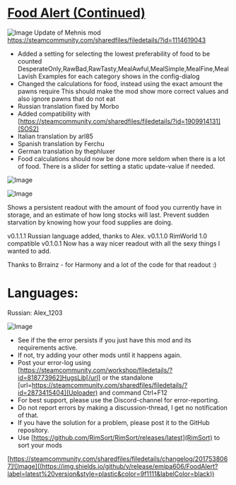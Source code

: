 # [Food Alert (Continued)](https://steamcommunity.com/sharedfiles/filedetails/?id=2017538067)

![Image](https://i.imgur.com/buuPQel.png)
Update of Mehnis mod
https://steamcommunity.com/sharedfiles/filedetails/?id=1114619043

- Added a setting for selecting the lowest preferability of food to be counted
	DesperateOnly,RawBad,RawTasty,MealAwful,MealSimple,MealFine,MealLavish
	Examples for each category shows in the config-dialog
- Changed the calculations for food, instead using the exact amount the pawns require
	This should make the mod show more correct values and also ignore pawns that do not eat
- Russian translation fixed by Morbo
- Added compatibility with [https://steamcommunity.com/sharedfiles/filedetails/?id=1909914131](SOS2)
- Italian translation by arl85
- Spanish translation by Ferchu
- German translation by thephluxer
- Food calculations should now be done more seldom when there is a lot of food. There is a slider for setting a static update-value if needed.

![Image](https://i.imgur.com/pufA0kM.png)
	
![Image](https://i.imgur.com/Z4GOv8H.png)

Shows a persistent readout with the amount of food you currently have in storage, and an estimate of how long stocks will last. Prevent sudden starvation by knowing how your food supplies are doing.

v0.1.1.1 Russian language added, thanks to Alex.
v0.1.1.0 RimWorld 1.0 compatible
v0.1.0.1 Now has a way nicer readout with all the sexy things I wanted to add.

Thanks to Brrainz - for Harmony and a lot of the code for that readout :)

# Languages:

Russian: Alex_1203


![Image](https://i.imgur.com/PwoNOj4.png)


-  See if the the error persists if you just have this mod and its requirements active.
-  If not, try adding your other mods until it happens again.
-  Post your error-log using [https://steamcommunity.com/workshop/filedetails/?id=818773962]HugsLib[/url] or the standalone [url=https://steamcommunity.com/sharedfiles/filedetails/?id=2873415404](Uploader) and command Ctrl+F12
-  For best support, please use the Discord-channel for error-reporting.
-  Do not report errors by making a discussion-thread, I get no notification of that.
-  If you have the solution for a problem, please post it to the GitHub repository.
-  Use [https://github.com/RimSort/RimSort/releases/latest](RimSort) to sort your mods



[https://steamcommunity.com/sharedfiles/filedetails/changelog/2017538067]![Image]((https://img.shields.io/github/v/release/emipa606/FoodAlert?label=latest%20version&style=plastic&color=9f1111&labelColor=black))
